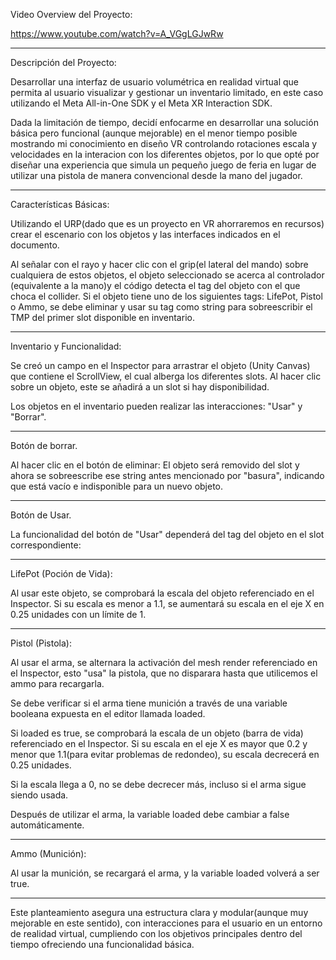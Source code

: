 Video Overview del Proyecto:

https://www.youtube.com/watch?v=A_VGgLGJwRw

__________________________________________________________________________________

Descripción del Proyecto:

Desarrollar una interfaz de usuario volumétrica en realidad virtual que permita al usuario visualizar y gestionar un inventario limitado, 
en este caso utilizando el Meta All-in-One SDK y el Meta XR Interaction SDK.

Dada la limitación de tiempo, decidí enfocarme en desarrollar una solución básica pero funcional (aunque mejorable) en el menor tiempo posible
mostrando mi conocimiento en diseño VR controlando rotaciones escala y velocidades en la interacion con los diferentes objetos,
por lo que opté por diseñar una experiencia que simula un pequeño juego de feria en lugar de utilizar una pistola de manera convencional desde la mano del jugador.
__________________________________________________________________________________

Características Básicas:

Utilizando el URP(dado que es un proyecto en VR ahorraremos en recursos) crear el escenario con los objetos y las interfaces indicados en el documento.

Al señalar con el rayo y hacer clic con el grip(el lateral del mando) sobre cualquiera de estos objetos, el objeto seleccionado se acerca al controlador (equivalente a la mano)y el código detecta el tag del objeto con el que choca el collider. 
Si el objeto tiene uno de los siguientes tags: LifePot, Pistol o Ammo, se debe eliminar y usar su tag como string para sobreescribir el TMP del primer slot disponible en inventario.

__________________________________________________________________________________

Inventario y Funcionalidad:



Se creó un campo en el Inspector para arrastrar el objeto (Unity Canvas) que contiene el ScrollView, 
el cual alberga los diferentes slots.
Al hacer clic sobre un objeto, este se añadirá a un slot si hay disponibilidad.

Los objetos en el inventario pueden realizar las interacciones: "Usar" y "Borrar".
__________________________________________________________________________________

Botón de borrar.

Al hacer clic en el botón de eliminar:
El objeto será removido del slot y ahora se sobreescribe ese string antes mencionado por "basura", indicando que está vacío e indisponible para un nuevo objeto.
__________________________________________________________________________________

Botón de Usar.

La funcionalidad del botón de "Usar" dependerá del tag del objeto en el slot correspondiente:
__________________________________________________________________________________

LifePot (Poción de Vida):

Al usar este objeto, se comprobará la escala del objeto referenciado en el Inspector.
Si su escala es menor a 1.1, se aumentará su escala en el eje X en 0.25 unidades con un límite de 1.
__________________________________________________________________________________

Pistol (Pistola):

Al usar el arma, se alternara la activación del mesh render referenciado en el Inspector, esto "usa" la pistola, que no disparara hasta que utilicemos el ammo para recargarla.

Se debe verificar si el arma tiene munición a través de una variable booleana expuesta en el editor llamada loaded.

Si loaded es true, se comprobará la escala de un objeto (barra de vida) referenciado en el Inspector. Si su escala en el eje X es mayor que 0.2 y menor que 1.1(para evitar problemas de redondeo), su escala decrecerá en 0.25 unidades.

Si la escala llega a 0, no se debe decrecer más, incluso si el arma sigue siendo usada.


Después de utilizar el arma, la variable loaded debe cambiar a false automáticamente.
__________________________________________________________________________________

Ammo (Munición):

Al usar la munición, se recargará el arma, y la variable loaded volverá a ser true.

__________________________________________________________________________________


Este planteamiento asegura una estructura clara y modular(aunque muy mejorable en este sentido), 
con interacciones para el usuario en un entorno de realidad virtual,
cumpliendo con los objetivos principales dentro del tiempo ofreciendo una funcionalidad básica.



